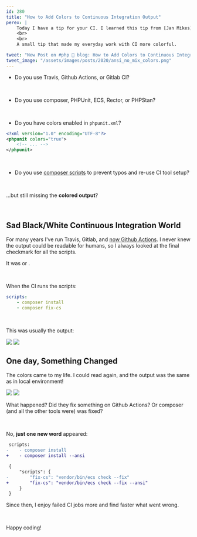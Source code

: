 ```yaml
---
id: 280
title: "How to Add Colors to Continuous Integration Output"
perex: |
    Today I have a tip for your CI. I learned this tip from [Jan Mikes](https://github.com/JanMikes).
    <br>
    <br>
    A small tip that made my everyday work with CI more colorful.

tweet: "New Post on #php 🐘 blog: How to Add Colors to Continuous Integration Output"
tweet_image: "/assets/images/posts/2020/ansi_no_mix_colors.png"
---
```


- Do you use Travis, Github Actions, or Gitlab CI?

<br>

- Do you use composer, PHPUnit, ECS, Rector, or PHPStan?

<br>

- Do you have colors enabled in `phpunit.xml`?

```xml
<?xml version="1.0" encoding="UTF-8"?>
<phpunit colors="true">
    <!-- ... -->
</phpunit>
```

<br>

- Do you use [composer scripts](https://blog.martinhujer.cz/have-you-tried-composer-scripts/) to prevent typos and re-use CI tool setup?

<br>

...but still missing the **colored output**?

<br>

## Sad Black/White Continuous Integration World

For many years I've run Travis, Gitlab, and [now Github Actions](/blog/2020/01/27/switch-travis-to-github-actions-to-reduce-stress/). I never knew the output could be readable for humans, so I always looked at the final checkmark for all the scripts.

It was <em class="fas fa-fw fa-check text-success"></em> or <em class="fas fa-fw fa-times text-danger"></em>.

<br>

When the CI runs the scripts:

```yaml
scripts:
    - composer install
    - composer fix-cs
```

<br>


This was usually the output:

<img src="/assets/images/posts/2020/ansi_no_colors.png">
<img src="/assets/images/posts/2020/ansi_no_colors_2.png">

<br>

## One day, Something Changed

The colors came to my life. I could read again, and the output was the same as in local environment!

<img src="/assets/images/posts/2020/ansi_colors.png">
<img src="/assets/images/posts/2020/ansi_colors_2.png">

What happened? Did they fix something on Github Actions? Or composer (and all the other tools were) was fixed?

<br>

No, **just one new word** appeared:

```diff
 scripts:
-    - composer install
+    - composer install --ansi
```

```diff
 {
     "scripts": {
-        "fix-cs": "vendor/bin/ecs check --fix"
+        "fix-cs": "vendor/bin/ecs check --fix --ansi"
     }
 }
```

Since then, I enjoy failed CI jobs more and find faster what went wrong.

<br>

Happy coding!
